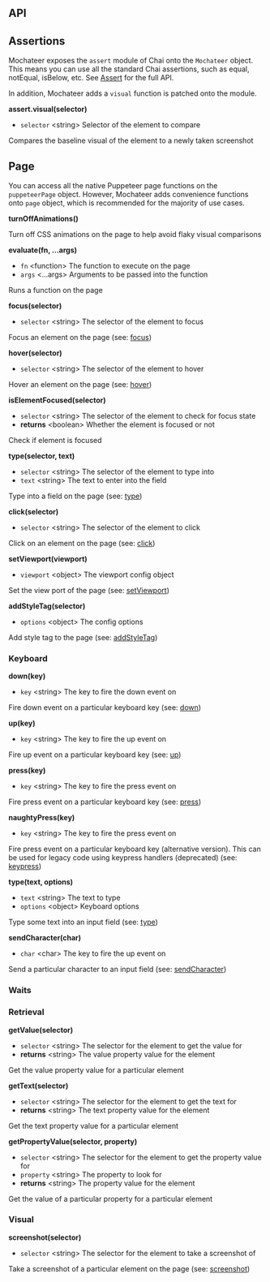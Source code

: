 ## API

## Assertions
Mochateer exposes the `assert` module of Chai onto the `Mochateer` object. This means
you can use all the standard Chai assertions, such as equal, notEqual, isBelow, etc. See 
[Assert](http://chaijs.com/api/assert/#method_assert) for the full API.

In addition, Mochateer adds a `visual` function is patched onto the module. 

**assert.visual(selector)**
- `selector` \<string> Selector of the element to compare

Compares the baseline visual of the element to a newly taken screenshot


## Page
You can access all the native Puppeteer page functions on the `puppeteerPage` object. However, Mochateer adds 
convenience functions onto `page` object, which is recommended for the majority of use cases.


**turnOffAnimations()**

Turn off CSS animations on the page to help avoid flaky visual comparisons


**evaluate(fn, ...args)**
- `fn` \<function> The function to execute on the page
- `args` \<...args> Arguments to be passed into the function

Runs a function on the page


**focus(selector)**
- `selector` \<string> The selector of the element to focus

Focus an element on the page (see: [focus](https://github.com/GoogleChrome/puppeteer/blob/master/docs/api.md#pagefocusselector))


**hover(selector)**
- `selector` \<string> The selector of the element to hover

Hover an element on the page (see: [hover](https://github.com/GoogleChrome/puppeteer/blob/master/docs/api.md#pagehoverselector))


**isElementFocused(selector)**
- `selector` \<string> The selector of the element to check for focus state
- **returns** \<boolean> Whether the element is focused or not

Check if element is focused


**type(selector, text)**
- `selector` \<string> The selector of the element to type into
- `text` \<string> The text to enter into the field

Type into a field on the page (see: [type](https://github.com/GoogleChrome/puppeteer/blob/master/docs/api.md#pagetypeselector-text-options))


**click(selector)**
- `selector` \<string> The selector of the element to click

Click on an element on the page (see: [click](https://github.com/GoogleChrome/puppeteer/blob/master/docs/api.md#pageclickselector-options))


**setViewport(viewport)**
- `viewport` \<object> The viewport config object

Set the view port of the page (see: [setViewport](https://github.com/GoogleChrome/puppeteer/blob/master/docs/api.md#pagesetviewportviewport))


**addStyleTag(selector)**
- `options` \<object> The config options

Add style tag to the page (see: [addStyleTag](https://github.com/GoogleChrome/puppeteer/blob/master/docs/api.md#pageaddstyletagoptions))



### Keyboard
**down(key)**
- `key` \<string> The key to fire the down event on

Fire down event on a particular keyboard key (see: [down](https://github.com/GoogleChrome/puppeteer/blob/master/docs/api.md#keyboarddownkey-options))


**up(key)**
- `key` \<string> The key to fire the up event on

Fire up event on a particular keyboard key (see: [up](https://github.com/GoogleChrome/puppeteer/blob/master/docs/api.md#keyboardupkey-options))


**press(key)**
- `key` \<string> The key to fire the press event on

Fire press event on a particular keyboard key (see: [press](https://github.com/GoogleChrome/puppeteer/blob/master/docs/api.md#keyboardpress-options))


**naughtyPress(key)**
- `key` \<string> The key to fire the press event on

Fire press event on a particular keyboard key (alternative version).
This can be used for legacy code using keypress handlers (deprecated)
(see: [keypress](https://www.w3.org/TR/DOM-Level-3-Events/#event-type-keypress))


**type(text, options)**
- `text` \<string> The text to type
- `options` \<object> Keyboard options

Type some text into an input field (see: [type](https://github.com/GoogleChrome/puppeteer/blob/master/docs/api.md#keyboardtypetext-options))


**sendCharacter(char)**
- `char` \<char> The key to fire the up event on

Send a particular character to an input field (see: [sendCharacter](https://github.com/GoogleChrome/puppeteer/blob/master/docs/api.md#keyboardsendcharacterchar))



### Waits

### Retrieval

**getValue(selector)**
- `selector` \<string> The selector for the element to get the value for
- **returns** \<string> The value property value for the element

Get the value property value for a particular element


**getText(selector)**
- `selector` \<string> The selector for the element to get the text for
- **returns** \<string> The text property value for the element

Get the text property value for a particular element


**getPropertyValue(selector, property)**
- `selector` \<string> The selector for the element to get the property value for
- `property` \<string> The property to look for
- **returns** \<string> The property value for the element

Get the value of a particular property for a particular element


### Visual
**screenshot(selector)**
- `selector` \<string> The selector for the element to take a screenshot of

Take a screenshot of a particular element on the page (see: [screenshot](https://github.com/GoogleChrome/puppeteer/blob/master/docs/api.md#pagescreenshotoptions))
